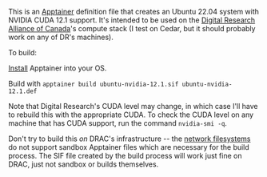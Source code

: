 This is an [Apptainer](https://apptainer.org/) definition file that creates an Ubuntu 22.04 system with NVIDIA CUDA 12.1 support. It's intended to be used on the [Digital Research Alliance of Canada](https://alliancecan.ca/en)'s compute stack (I test on Cedar, but it should probably work on any of DR's machines).

To build:

[Install](https://apptainer.org/docs/admin/main/installation.html) Apptainer into your OS.

Build with `apptainer build ubuntu-nvidia-12.1.sif ubuntu-nvidia-12.1.def` 

Note that Digital Research's CUDA level may change, in which case I'll have to rebuild this with the appropriate CUDA. To check the CUDA level on any machine that has CUDA support, run the command `nvidia-smi -q`. 

Don't try to build this *on* DRAC's infrastructure -- the [network filesystems](https://apptainer.org/docs/admin/main/installation.html#fakeroot-with-uid-gid-mapping-on-network-filesystems) do not support sandbox Apptainer files which are necessary for the build process. The SIF file created by the build process will work just fine on DRAC, just not sandbox or builds themselves.

